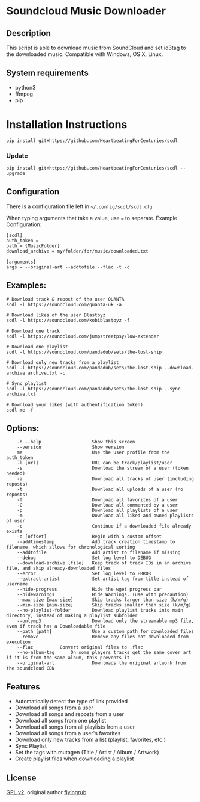 # Soundcloud Music Downloader
## Description

This script is able to download music from SoundCloud and set id3tag to the downloaded music.
Compatible with Windows, OS X, Linux.


## System requirements

* python3
* ffmpeg
* pip

# Installation Instructions
```
pip install git+https://github.com/HeartbeatingForCenturies/scdl
```

### Update
 `pip install git+https://github.com/HeartbeatingForCenturies/scdl --upgrade`

## Configuration
There is a configuration file left in `~/.config/scdl/scdl.cfg`

When typing arguments that take a value, use `=` to separate.
Example Configuration:
```
[scdl]
auth_token =
path = {MusicFolder}
download_archive = my/folder/for/music/downloaded.txt

[arguments]
args = --original-art --addtofile --flac -t -c
```

## Examples:
```
# Download track & repost of the user QUANTA
scdl -l https://soundcloud.com/quanta-uk -a

# Download likes of the user Blastoyz
scdl -l https://soundcloud.com/kobiblastoyz -f

# Download one track
scdl -l https://soundcloud.com/jumpstreetpsy/low-extender

# Download one playlist
scdl -l https://soundcloud.com/pandadub/sets/the-lost-ship

# Download only new tracks from a playlist
scdl -l https://soundcloud.com/pandadub/sets/the-lost-ship --download-archive archive.txt -c

# Sync playlist
scdl -l https://soundcloud.com/pandadub/sets/the-lost-ship --sync archive.txt

# Download your likes (with authentification token)
scdl me -f
```

## Options:
```
    -h --help                   Show this screen
    --version                   Show version
    me                          Use the user profile from the auth_token
    -l [url]                    URL can be track/playlist/user
    -s                          Download the stream of a user (token needed)
    -a                          Download all tracks of user (including reposts)
    -t                          Download all uploads of a user (no reposts)
    -f                          Download all favorites of a user
    -C                          Download all commented by a user
    -p                          Download all playlists of a user
    -m                          Download all liked and owned playlists of user
    -c                          Continue if a downloaded file already exists
    -o [offset]                 Begin with a custom offset
    --addtimestamp              Add track creation timestamp to filename, which allows for chronological sorting
    --addtofile                 Add artist to filename if missing
    --debug                     Set log level to DEBUG
    --download-archive [file]   Keep track of track IDs in an archive file, and skip already-downloaded files
    --error                     Set log level to ERROR
    --extract-artist            Set artist tag from title instead of username
    --hide-progress             Hide the wget progress bar
    --hidewarnings              Hide Warnings. (use with precaution)
    --max-size [max-size]       Skip tracks larger than size (k/m/g)
    --min-size [min-size]       Skip tracks smaller than size (k/m/g)
    --no-playlist-folder        Download playlist tracks into main directory, instead of making a playlist subfolder
    --onlymp3                   Download only the streamable mp3 file, even if track has a Downloadable file
    --path [path]               Use a custom path for downloaded files
    --remove                    Remove any files not downloaded from execution
    --flac			Convert original files to .flac
    --no-album-tag		On some players tracks get the same cover art if it is from the same album, this prevents it
    --original-art              Downloads the original artwork from the soundcloud CDN
```


## Features
* Automatically detect the type of link provided
* Download all songs from a user
* Download all songs and reposts from a user
* Download all songs from one playlist
* Download all songs from all playlists from a user
* Download all songs from a user's favorites
* Download only new tracks from a list (playlist, favorites, etc.)
* Sync Playlist
* Set the tags with mutagen (Title / Artist / Album / Artwork)
* Create playlist files when downloading a playlist


## License

[GPL v2](https://www.gnu.org/licenses/gpl-2.0.txt), original author [flyingrub](https://github.com/flyingrub)
